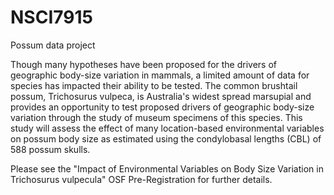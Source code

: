 # NSCI7915
Possum data project

Though many hypotheses have been proposed for the drivers of geographic body-size variation in mammals, a limited amount of data for species has impacted their ability to be tested. The common brushtail possum, Trichosurus vulpeca, is Australia's widest spread marsupial and provides an opportunity to test proposed drivers of geographic body-size variation through the study of museum specimens of this species. This study will assess the effect of many location-based environmental variables on possum body size as estimated using the condylobasal lengths (CBL) of 588 possum skulls.

Please see the "Impact of Environmental Variables on Body Size Variation in Trichosurus vulpecula" OSF Pre-Registration for further details. 